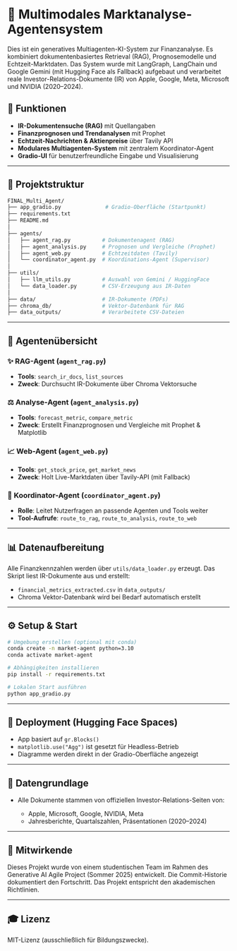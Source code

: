 # 🤖 Multimodales Marktanalyse-Agentensystem

Dies ist ein generatives Multiagenten-KI-System zur Finanzanalyse. Es kombiniert dokumentenbasiertes Retrieval (RAG), Prognosemodelle und Echtzeit-Marktdaten. Das System wurde mit LangGraph, LangChain und Google Gemini (mit Hugging Face als Fallback) aufgebaut und verarbeitet reale Investor-Relations-Dokumente (IR) von Apple, Google, Meta, Microsoft und NVIDIA (2020–2024).

## 🚀 Funktionen

* **IR-Dokumentensuche (RAG)** mit Quellangaben
* **Finanzprognosen und Trendanalysen** mit Prophet
* **Echtzeit-Nachrichten & Aktienpreise** über Tavily API
* **Modulares Multiagenten-System** mit zentralem Koordinator-Agent
* **Gradio-UI** für benutzerfreundliche Eingabe und Visualisierung

---

## 📂 Projektstruktur

```bash
FINAL_Multi_Agent/
├── app_gradio.py              # Gradio-Oberfläche (Startpunkt)
├── requirements.txt
├── README.md
│
├── agents/
│   ├── agent_rag.py          # Dokumentenagent (RAG)
│   ├── agent_analysis.py     # Prognosen und Vergleiche (Prophet)
│   ├── agent_web.py          # Echtzeitdaten (Tavily)
│   └── coordinator_agent.py  # Koordinations-Agent (Supervisor)
│
├── utils/
│   ├── llm_utils.py          # Auswahl von Gemini / HuggingFace
│   └── data_loader.py        # CSV-Erzeugung aus IR-Daten
│
├── data/                     # IR-Dokumente (PDFs)
├── chroma_db/                # Vektor-Datenbank für RAG
├── data_outputs/             # Verarbeitete CSV-Dateien
```

---

## 🔧 Agentenübersicht

### ✨ RAG-Agent (`agent_rag.py`)

* **Tools**: `search_ir_docs`, `list_sources`
* **Zweck**: Durchsucht IR-Dokumente über Chroma Vektorsuche

### ⚖️ Analyse-Agent (`agent_analysis.py`)

* **Tools**: `forecast_metric`, `compare_metric`
* **Zweck**: Erstellt Finanzprognosen und Vergleiche mit Prophet & Matplotlib

### 📈 Web-Agent (`agent_web.py`)

* **Tools**: `get_stock_price`, `get_market_news`
* **Zweck**: Holt Live-Marktdaten über Tavily-API (mit Fallback)

### 🤖 Koordinator-Agent (`coordinator_agent.py`)

* **Rolle**: Leitet Nutzerfragen an passende Agenten und Tools weiter
* **Tool-Aufrufe**: `route_to_rag`, `route_to_analysis`, `route_to_web`

---

## 📊 Datenaufbereitung

Alle Finanzkennzahlen werden über `utils/data_loader.py` erzeugt. Das Skript liest IR-Dokumente aus und erstellt:

* `financial_metrics_extracted.csv` in `data_outputs/`
* Chroma Vektor-Datenbank wird bei Bedarf automatisch erstellt

---

## ⚙️ Setup & Start

```bash
# Umgebung erstellen (optional mit conda)
conda create -n market-agent python=3.10
conda activate market-agent

# Abhängigkeiten installieren
pip install -r requirements.txt

# Lokalen Start ausführen
python app_gradio.py
```

---

## 🚧 Deployment (Hugging Face Spaces)

* App basiert auf `gr.Blocks()`
* `matplotlib.use("Agg")` ist gesetzt für Headless-Betrieb
* Diagramme werden direkt in der Gradio-Oberfläche angezeigt

---

## 📅 Datengrundlage

* Alle Dokumente stammen von offiziellen Investor-Relations-Seiten von:

  * Apple, Microsoft, Google, NVIDIA, Meta
  * Jahresberichte, Quartalszahlen, Präsentationen (2020–2024)

---

## 🙌 Mitwirkende

Dieses Projekt wurde von einem studentischen Team im Rahmen des Generative AI Agile Project (Sommer 2025) entwickelt. Die Commit-Historie dokumentiert den Fortschritt. Das Projekt entspricht den akademischen Richtlinien.

---

## 🎓 Lizenz

MIT-Lizenz (ausschließlich für Bildungszwecke).
